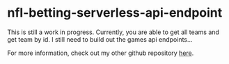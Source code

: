 # nfl-betting-serverless-api-endpoint

This is still a work in progress. Currently, you are able to get all teams and get team by id. I still need to build out the games api endpoints...

For more information, check out my other github repository [here](https://github.com/erictenenbaum/nfl-betting-serverless).